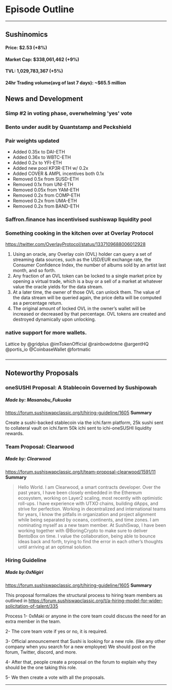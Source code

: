 


#  Episode  Outline

* * *
## Sushinomics
#### Price:                $2.53 (+8%)

#### Market Cap:            $338,061,462 (+9%)

#### TVL:                1,029,783,367 (+5%)


#### 24hr Trading volume(avg of last 7 days): ~$65.5 million



## News and Development

### Simp #2 in voting phase, overwhelming 'yes' vote


### Bento under audit by Quantstamp and Peckshield

### Pair weights updated
+ Added 0.35x to DAI-ETH
+ Added 0.36x to WBTC-ETH
+ Added 0.2x to YFI-ETH
+ Added new pool KP3R-ETH w/ 0.2x
+ Added COVER & AMPL incentives both 0.1x
+ Removed 0.5x from SUSD-ETH
+ Removed 0.1x from UNI-ETH
+ Removed 0.05x from YAM-ETH
+ Removed 0.2x from COMP-ETH
+ Removed 0.2x from UMA-ETH
+ Removed 0.2x from BAND-ETH

### Saffron.finance has incentivised sushiswap liquidity pool


### Something cooking in the kitchen over at Overlay Protocol
https://twitter.com/OverlayProtocol/status/1337109688006012928
1. Using an oracle, any Overlay coin (OVL) holder can query a set of streaming data sources, such as the USD/EUR exchange rate, the Consumer Confidence Index, the number of albums sold by an artist last month, and so forth.
2. Any fraction of an OVL token can be locked to a single market price by opening a virtual trade, which is a buy or a sell of a market at whatever value the oracle yields for the data stream.
3. At a later time, the owner of those OVL can unlock them. The value of the data stream will be queried again, the price delta will be computed as a percentage return.
4. The original amount of locked OVL in the owner’s wallet will be increased or decreased by that percentage. OVL tokens are created and destroyed dynamically upon unlocking.




 


### native support for more wallets.

Lattice by @gridplus
@imTokenOfficial
@rainbowdotme 
@argentHQ
@portis_io
@CoinbaseWallet
@fortmatic
 


### 



* * *

## Noteworthy Proposals


### oneSUSHI Proposal: A Stablecoin Governed by Sushipowah 
##### Made by: Masanobu_Fukuoka
https://forum.sushiswapclassic.org/t/hiring-guideline/1605
**Summary**

Create a sushi-backed stablecoin via the ichi.farm platform, 25k sushi sent to collateral vault on ichi.farm 50k ichi sent to ichi-oneSUSHI liquidity rewards.



### Team Proposal: Clearwood
##### Made by: Clearwood
https://forum.sushiswapclassic.org/t/team-proposal-clearwood/1591/11
**Summary**

>Hello World. I am Clearwood, a smart contracts developer. Over the past years, I have been closely embedded in the Ethereum ecosystem, working on Layer2 scaling, most recently with optimistic roll-ups.
I have experience with UTXO chains, building dApps, and strive for perfection. Working in decentralized and international teams for years, I know the pitfalls in organization and project alignment while being separated by oceans, continents, and time zones.
I am nominating myself as a new team member. At SushiSwap, I have been working together with @BoringCrypto to make sure to deliver BentoBox on time. I value the collaboration, being able to bounce ideas back and forth, trying to find the error in each other’s thoughts until arriving at an optimal solution.


### Hiring Guideline
##### Made by:0xNigiri
https://forum.sushiswapclassic.org/t/hiring-guideline/1605
**Summary**

This proposal formalizes the structural process to hiring team members as outlined in https://forum.sushiswapclassic.org/t/a-hiring-model-for-wider-solicitation-of-talent/335

Process
1- 0xMaki or anyone in the core team could discuss the need for an extra member in the team.

2- The core team vote if yes or no, it is required.

3- Official announcement that Sushi is looking for a new role. (like any other company when you search for a new employee) We should post on the forum, Twitter, discord, and more.

4- After that, people create a proposal on the forum to explain why they should be the one taking this role.

5- We then create a vote with all the proposals.







***

